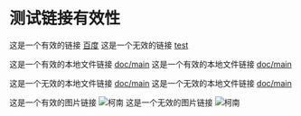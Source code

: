 # 测试链接有效性

这是一个有效的链接 [百度](https://www.baidu.com)
这是一个无效的链接 [test](https://www.test.com)

这是一个有效的本地文件链接 [doc/main](SUMMARY.md)
这是一个有效的本地文件链接 [doc/main](./SUMMARY.md)

这是一个无效的本地文件链接 [doc/main](Readme.md)
这是一个无效的本地文件链接 [doc/main](../Readme.md)

这是一个有效的图片链接 ![柯南](https://b.bdstatic.com/searchbox/icms/searchbox/images/demo.webp)
这是一个无效的图片链接 ![柯南](https://b.bdstatic.com/searchbox/icms/searchbox/test.png)
